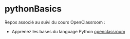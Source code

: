 # pythonBasics
Repos associé au suivi du cours OpenClassroom :
- Apprenez les bases du language Python
    [openclassroom](https://openclassrooms.com/fr/courses/7168871-apprenez-les-bases-du-langage-python)